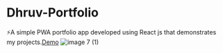 # Dhruv-Portfolio
⚡A simple PWA portfolio app developed using React js that demonstrates my projects.<a href="https://desaidhruv.netlify.app">Demo</a>
![image 7 (1)](https://user-images.githubusercontent.com/40533390/115104459-3a6b4d00-9f76-11eb-82b4-12d47f7e38af.png)

